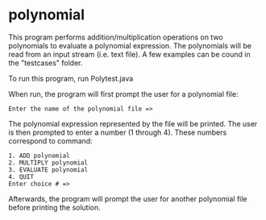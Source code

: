 # polynomial
This program performs addition/multiplication operations on two polynomials to evaluate a polynomial expression. The polynomials will be read from an input stream (i.e. text file). A few examples can be cound in the "testcases" folder.

To run this program, run Polytest.java

When run, the program will first prompt the user for a polynomial file:

	Enter the name of the polynomial file =>
        
The polynomial expression represented by the file will be printed. The user is then prompted to enter a number (1 through 4). These numbers correspond to command:

	1. ADD polynomial
	2. MULTIPLY polynomial
	3. EVALUATE polynomial
	4. QUIT
	Enter choice # => 
        
Afterwards, the program will prompt the user for another polynomial file before printing the solution.        
